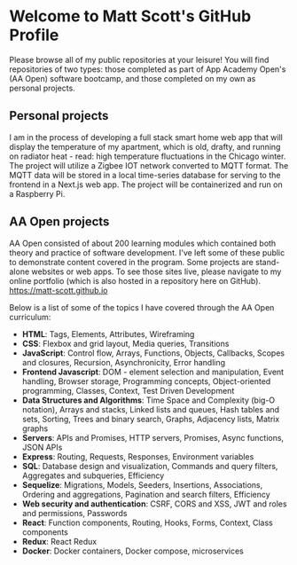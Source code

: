# Welcome to Matt Scott's GitHub Profile
Please browse all of my public repositories at your leisure! You will find repositories of two types: those completed as part of App Academy Open's (AA Open) software bootcamp, and those completed on my own as personal projects.

## Personal projects
I am in the process of developing a full stack smart home web app that will display the temperature of my apartment, which is old, drafty, and running on radiator heat - read: high temperature fluctuations in the Chicago winter. The project will utilize a Zigbee IOT network converted to MQTT format. The MQTT data will be stored in a local time-series database for serving to the frontend in a Next.js web app. The project will be containerized and run on a Raspberry Pi.

## AA Open projects
AA Open consisted of about 200 learning modules which contained both theory and practice of software development. I've left some of these public to demonstrate content covered in the program. Some projects are stand-alone websites or web apps. To see those sites live, please navigate to my online portfolio (which is also hosted in a repository here on GitHub). <br>
<a href="https://matt-scott.github.io" target="_blank">https://matt-scott.github.io</a>

Below is a list of some of the topics I have covered through the AA Open curriculum:

<ul>
<li><strong>HTML</strong>: Tags, Elements, Attributes, Wireframing</li>
<li><strong>CSS</strong>: Flexbox and grid layout, Media queries, Transitions</li>
<li><strong>JavaScript</strong>: Control flow, Arrays, Functions, Objects, Callbacks, Scopes and closures, Recursion, Asynchronicity, Error handling</li>
<li><strong>Frontend Javascript</strong>: DOM - element selection and manipulation, Event handling, Browser storage, Programming concepts, Object-oriented programming, Classes, Context, Test Driven Development</li>
<li><strong>Data Structures and Algorithms</strong>: Time Space and Complexity (big-O notation), Arrays and stacks, Linked lists and queues, Hash tables and sets, Sorting, Trees and binary search, Graphs, Adjacency lists, Matrix graphs</li>
<li><strong>Servers</strong>: APIs and Promises, HTTP servers, Promises, Async functions, JSON APIs</li>
<li><strong>Express</strong>: Routing, Requests, Responses, Environment variables</li>
<li><strong>SQL</strong>: Database design and visualization, Commands and query filters, Aggregates and subqueries, Efficiency</li>
<li><strong>Sequelize</strong>: Migrations, Models, Seeders, Insertions, Associations, Ordering and aggregations, Pagination and search filters, Efficiency</li>
<li><strong>Web security and authentication</strong>: CSRF, CORS and XSS, JWT and roles and permissions, Passwords</li>
<li><strong>React</strong>: Function components, Routing, Hooks, Forms, Context, Class components</li>
<li><strong>Redux</strong>: React Redux</li>
<li><strong>Docker</strong>: Docker containers, Docker compose, microservices</li>
</ul>
